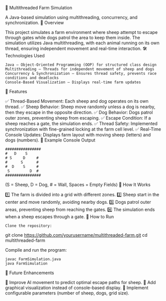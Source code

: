 🐑 Multithreaded Farm Simulation

A Java-based simulation using multithreading, concurrency, and synchronization.
📌 Overview

This project simulates a farm environment where sheep attempt to escape through gates while dogs patrol the area to keep them inside. The simulation utilizes Java multithreading, with each animal running on its own thread, ensuring independent movement and real-time interaction.
🛠 Technologies Used

    Java – Object-Oriented Programming (OOP) for structured class design
    Multithreading – Threads for independent movement of sheep and dogs
    Concurrency & Synchronization – Ensures thread safety, prevents race conditions and deadlocks
    Console-Based Visualization – Displays real-time farm updates

🔹 Features

✅ Thread-Based Movement: Each sheep and dog operates on its own thread.
✅ Sheep Behavior: Sheep move randomly unless a dog is nearby, then they escape in the opposite direction.
✅ Dog Behavior: Dogs patrol outer zones, preventing sheep from escaping.
✅ Escape Condition: If a sheep reaches a gate, the simulation ends.
✅ Thread Safety: Implemented synchronization with fine-grained locking at the farm cell level.
✅ Real-Time Console Updates: Displays farm layout with moving sheep (letters) and dogs (numbers).
📸 Example Console Output

    ################
    #   D    S    
    # S     D     #
    #      S      #
    #  D    S     #
     S         D  #
    ################

(S = Sheep, D = Dog, # = Wall, Spaces = Empty Fields)
📌 How It Works

1️⃣ The farm is divided into a grid with different zones.
2️⃣ Sheep start in the center and move randomly, avoiding nearby dogs.
3️⃣ Dogs patrol outer areas, preventing sheep from reaching the gates.
4️⃣ The simulation ends when a sheep escapes through a gate.
🚀 How to Run

    Clone the repository:

git clone https://github.com/yourusername/multithreaded-farm.git
cd multithreaded-farm

Compile and run the program:

    javac FarmSimulation.java  
    java FarmSimulation  

🔧 Future Enhancements

📌 Improve AI movement to predict optimal escape paths for sheep.
📌 Add graphical visualization instead of console-based display.
📌 Implement configurable parameters (number of sheep, dogs, grid size).
